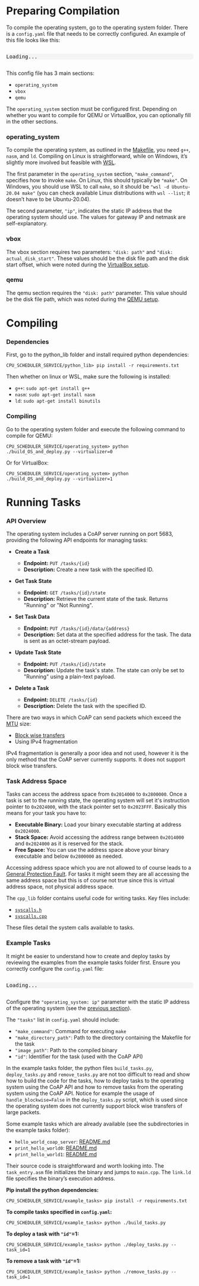 # Preparing Compilation

To compile the operating system, go to the operating system folder. There is a `config.yaml` file that needs to be correctly configured. An example of this file looks like this:

<div style="font-family: Arial, sans-serif; max-width: 100%; overflow-x: auto;">
    <pre id="file-content" style="background: #f4f4f4; border-radius: 5px; white-space: pre; overflow-x: auto;">Loading...</pre>
    <script>
        fetch('/operating_system/config.yaml')
            .then(response => response.text())
            .then(text => {
                document.getElementById('file-content').textContent = text;
            })
            .catch(err => {
                document.getElementById('file-content').textContent = 'Error loading file.';
            });
    </script>
</div>

This config file has 3 main sections:

- `operating_system`
- `vbox`
- `qemu`

The `operating_system` section must be configured first. Depending on whether you want to compile for QEMU or VirtualBox, you can optionally fill in the other sections.

### operating_system

To compile the operating system, as outlined in the [Makefile](os-makefile.md), you need `g++`, `nasm`, and `ld`. Compiling on Linux is straightforward, while on Windows, it’s slightly more involved but feasible with [WSL](https://learn.microsoft.com/en-us/windows/wsl).

The first parameter in the `operating_system` section, `"make_command"`, specifies how to invoke `make`. On Linux, this should typically be `"make"`. On Windows, you should use WSL to call `make`, so it should be `"wsl -d Ubuntu-20.04 make"` (you can check available Linux distributions with `wsl --list`; it doesn’t have to be Ubuntu-20.04).

The second parameter, `"ip"`, indicates the static IP address that the operating system should use. The values for gateway IP and netmask are self-explanatory.

### vbox

The vbox section requires two parameters: `"disk: path"` and `"disk: actual_disk_start"`. These values should be the disk file path and the disk start offset, which were noted during the [VirtualBox setup](qemu-virtualbox-setup.md#virtualbox).

### qemu

The qemu section requires the `"disk: path"` parameter. This value should be the disk file path, which was noted during the [QEMU setup](qemu-virtualbox-setup.md#qemu).

# Compiling

### Dependencies

First, go to the python_lib folder and install required python dependencies:

```
CPU_SCHEDULER_SERVICE/python_lib> pip install -r requirements.txt
```

Then whether on linux or WSL, make sure the following is installed:

- `g++`: `sudo apt-get install g++`
- `nasm`: `sudo apt-get install nasm`
- `ld`: `sudo apt-get install binutils`

### Compiling

Go to the operating system folder and execute the following command to compile for QEMU:

```
CPU_SCHEDULER_SERVICE/operating_system> python ./build_OS_and_deploy.py --virtualizer=0
```

Or for VirtualBox:

```
CPU_SCHEDULER_SERVICE/operating_system> python ./build_OS_and_deploy.py --virtualizer=1
```

# Running Tasks

### API Overview

The operating system includes a CoAP server running on port 5683, providing the following API endpoints for managing tasks:

- **Create a Task**
    - **Endpoint:** `PUT /tasks/{id}`
    - **Description:** Create a new task with the specified ID.

- **Get Task State**
    - **Endpoint:** `GET /tasks/{id}/state`
    - **Description:** Retrieve the current state of the task. Returns "Running" or "Not Running".

- **Set Task Data**
    - **Endpoint:** `PUT /tasks/{id}/data/{address}`
    - **Description:** Set data at the specified address for the task. The data is sent as an octet-stream payload.

- **Update Task State**
    - **Endpoint:** `PUT /tasks/{id}/state`
    - **Description:** Update the task's state. The state can only be set to "Running" using a plain-text payload.

- **Delete a Task**
    - **Endpoint:** `DELETE /tasks/{id}`
    - **Description:** Delete the task with the specified ID.

There are two ways in which CoAP can send packets which exceed the [MTU](https://en.wikipedia.org/wiki/Maximum_transmission_unit) size:

- [Block wise transfers](https://www.rfc-editor.org/rfc/rfc7959)
- Using IPv4 fragmentation

IPv4 fragmentation is generally a poor idea and not used, however it is the only method that the CoAP server currently supports. It does not support block wise transfers.

### Task Address Space

Tasks can access the address space from `0x2014000` to `0x2800000`. Once a task is set to the running state, the operating system will set it's instruction pointer to `0x2024000`, with the stack pointer set to `0x2023FFF`. Basically this means for your task you have to:

- **Executable Binary:** Load your binary executable starting at address `0x2024000`.
- **Stack Space:** Avoid accessing the address range between `0x2014000` and `0x2024000` as it is reserved for the stack.
- **Free Space:** You can use the address space above your binary executable and below `0x2800000` as needed.

Accessing address space which you are not allowed to of course leads to a [General Protection Fault](https://en.wikipedia.org/wiki/General_protection_fault). For tasks it might seem they are all accessing the same address space but this is of course not true since this is virtual address space, not physical address space.

The `cpp_lib` folder contains useful code for writing tasks. Key files include:

- [`syscalls.h`](syscalls-header.md)
- [`syscalls.cpp`](syscalls-cpp.md)

These files detail the system calls available to tasks.

### Example Tasks

It might be easier to understand how to create and deploy tasks by reviewing the examples from the example tasks folder first. Ensure you correctly configure the `config.yaml` file:

<div style="font-family: Arial, sans-serif; max-width: 100%; overflow-x: auto;">
    <pre id="file-content2" style="background: #f4f4f4; border-radius: 5px; white-space: pre; overflow-x: auto;">Loading...</pre>
    <script>
        fetch('/example_tasks/config.yaml')
            .then(response => response.text())
            .then(text => {
                document.getElementById('file-content2').textContent = text;
            })
            .catch(err => {
                document.getElementById('file-content2').textContent = 'Error loading file.';
            });
    </script>
</div>

Configure the `"operating_system: ip"` parameter with the static IP address of the operating system (see the [previous section](#operating_system)).

The `"tasks"` list in `config.yaml` should include:

- `"make_command"`: Command for executing `make`
- `"make_directory_path"`: Path to the directory containing the Makefile for the task
- `"image_path"`: Path to the compiled binary
- `"id"`: Identifier for the task (used with the CoAP API)

In the example tasks folder, the python files `build_tasks.py`, `deploy_tasks.py` and `remove_tasks.py` are not too difficult to read and show how to build the code for the tasks, how to deploy tasks to the operating system using the CoAP API and how to remove tasks from the operating system using the CoAP API. Notice for example the usage of `handle_blockwise=False` in the `deploy_tasks.py` script, which is used since the operating system does not currently support block wise transfers of large packets.

Some example tasks which are already available (see the subdirectories in the example tasks folder):

- `hello_world_coap_server`: [README.md](../example_tasks/hello_world_coap_server/README.md)
- `print_hello_world0`: [README.md](../example_tasks/print_hello_world0/README.md)
- `print_hello_world1`: [README.md](../example_tasks/print_hello_world1/README.md)

Their source code is straightforward and worth looking into. The `task_entry.asm` file initializes the binary and jumps to `main.cpp`. The `link.ld` file specifies the binary’s execution address.

**Pip install the python dependencies:**
```
CPU_SCHEDULER_SERVICE/example_tasks> pip install -r requirements.txt
```

**To compile tasks specified in `config.yaml`:**
```
CPU_SCHEDULER_SERVICE/example_tasks> python ./build_tasks.py
```

**To deploy a task with `"id"`=1:**
```
CPU_SCHEDULER_SERVICE/example_tasks> python ./deploy_tasks.py --task_id=1
```

**To remove a task with `"id"`=1:**
```
CPU_SCHEDULER_SERVICE/example_tasks> python ./remove_tasks.py --task_id=1
```